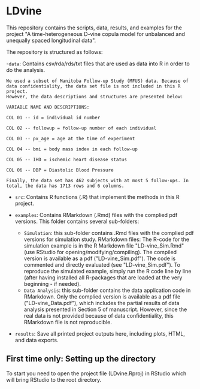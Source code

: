 # LDvine

This repository contains the scripts, data, results, and examples for the project "A time-heterogeneous D-vine copula model for unbalanced and unequally spaced longitudinal data".

The repository is structured as follows:

-`data`: Contains csv/rda/rds/txt files that are used as data into R in order to do the analysis. 

	We used a subset of Manitoba Follow-up Study (MFUS) data. Because of data confidentiality, the data set file is not included in this R project. 
	However, the data descriptions and structures are presented below:   

	VARIABLE NAME AND DESCRIPTIONS:

	COL 01 -- id = individual id number

	COL 02 -- followup = follow-up number of each individual

	COL 03 -- px_age = age at the time of experiment

	COL 04 -- bmi = body mass index in each follow-up

	COL 05 -- IHD = ischemic heart disease status

	COL 06 -- DBP = Diastolic Blood Pressure

	Finally, the data set has 462 subjects with at most 5 follow-ups. In total, the data has 1713 rows and 6 columns.

- `src`: Contains R functions (.R) that implement the methods in this R project. 

- `examples`: Contains RMarkdown (.Rmd) files with the complied pdf versions. This folder contains several sub-folders:	

	- `Simulation`: this sub-folder contains .Rmd files with the complied pdf versions for simulation study.
RMarkdown files: The R-code for the simulation example is in the R Markdown file "LD-vine_Sim.Rmd" 
(use RStudio for opening/modifying/compiling). The compiled version is available as a pdf ("LD-vine_Sim.pdf"). 
The code is commented and directly evaluated (see "LD-vine_Sim.pdf"). 
To reproduce the simulated example,  simply run the R code line by line (after having installed all R-packages 
that are loaded at the very beginning - if needed).
	- `Data Analysis`: this sub-folder contains the data application code in RMarkdown. Only the complied version is available as a pdf file ("LD-vine_Data.pdf"), which includes the partial results of data analysis presented in Section 5 of manuscript. However, since the real data is not provided because of data confidentiality, this RMarkdown file is not reproducible.   

- `results`: Save all printed project outputs here, including plots, HTML, and data exports.


## First time only: Setting up the directory

To start you need to open the project file (LDvine.Rproj) in RStudio which will bring RStudio to the root directory.




